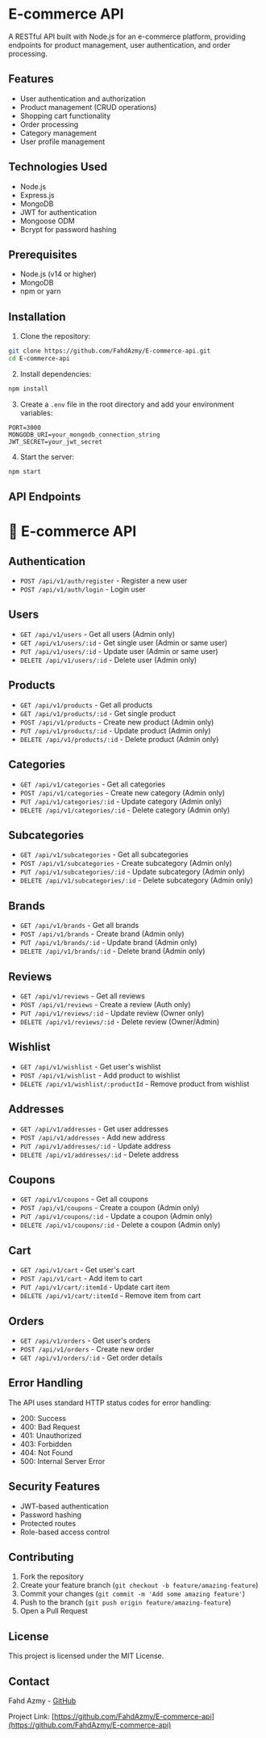 
# E-commerce API

A RESTful API built with Node.js for an e-commerce platform, providing endpoints for product management, user authentication, and order processing.

## Features

- User authentication and authorization
- Product management (CRUD operations)
- Shopping cart functionality
- Order processing
- Category management
- User profile management

## Technologies Used

- Node.js
- Express.js
- MongoDB
- JWT for authentication
- Mongoose ODM
- Bcrypt for password hashing

## Prerequisites

- Node.js (v14 or higher)
- MongoDB
- npm or yarn

## Installation

1. Clone the repository:
```bash
git clone https://github.com/FahdAzmy/E-commerce-api.git
cd E-commerce-api
```

2. Install dependencies:
```bash
npm install
```

3. Create a `.env` file in the root directory and add your environment variables:
```env
PORT=3000
MONGODB_URI=your_mongodb_connection_string
JWT_SECRET=your_jwt_secret
```

4. Start the server:
```bash
npm start
```

## API Endpoints

# 🛒 E-commerce API

## Authentication
- `POST /api/v1/auth/register` - Register a new user
- `POST /api/v1/auth/login` - Login user

## Users
- `GET /api/v1/users` - Get all users (Admin only)
- `GET /api/v1/users/:id` - Get single user (Admin or same user)
- `PUT /api/v1/users/:id` - Update user (Admin or same user)
- `DELETE /api/v1/users/:id` - Delete user (Admin only)

## Products
- `GET /api/v1/products` - Get all products
- `GET /api/v1/products/:id` - Get single product
- `POST /api/v1/products` - Create new product (Admin only)
- `PUT /api/v1/products/:id` - Update product (Admin only)
- `DELETE /api/v1/products/:id` - Delete product (Admin only)

## Categories
- `GET /api/v1/categories` - Get all categories
- `POST /api/v1/categories` - Create new category (Admin only)
- `PUT /api/v1/categories/:id` - Update category (Admin only)
- `DELETE /api/v1/categories/:id` - Delete category (Admin only)

## Subcategories
- `GET /api/v1/subcategories` - Get all subcategories
- `POST /api/v1/subcategories` - Create subcategory (Admin only)
- `PUT /api/v1/subcategories/:id` - Update subcategory (Admin only)
- `DELETE /api/v1/subcategories/:id` - Delete subcategory (Admin only)

## Brands
- `GET /api/v1/brands` - Get all brands
- `POST /api/v1/brands` - Create brand (Admin only)
- `PUT /api/v1/brands/:id` - Update brand (Admin only)
- `DELETE /api/v1/brands/:id` - Delete brand (Admin only)

## Reviews
- `GET /api/v1/reviews` - Get all reviews
- `POST /api/v1/reviews` - Create a review (Auth only)
- `PUT /api/v1/reviews/:id` - Update review (Owner only)
- `DELETE /api/v1/reviews/:id` - Delete review (Owner/Admin)

## Wishlist
- `GET /api/v1/wishlist` - Get user's wishlist
- `POST /api/v1/wishlist` - Add product to wishlist
- `DELETE /api/v1/wishlist/:productId` - Remove product from wishlist

## Addresses
- `GET /api/v1/addresses` - Get user addresses
- `POST /api/v1/addresses` - Add new address
- `PUT /api/v1/addresses/:id` - Update address
- `DELETE /api/v1/addresses/:id` - Delete address

## Coupons
- `GET /api/v1/coupons` - Get all coupons
- `POST /api/v1/coupons` - Create a coupon (Admin only)
- `PUT /api/v1/coupons/:id` - Update a coupon (Admin only)
- `DELETE /api/v1/coupons/:id` - Delete a coupon (Admin only)

## Cart
- `GET /api/v1/cart` - Get user's cart
- `POST /api/v1/cart` - Add item to cart
- `PUT /api/v1/cart/:itemId` - Update cart item
- `DELETE /api/v1/cart/:itemId` - Remove item from cart

## Orders
- `GET /api/v1/orders` - Get user's orders
- `POST /api/v1/orders` - Create new order
- `GET /api/v1/orders/:id` - Get order details


## Error Handling

The API uses standard HTTP status codes for error handling:
- 200: Success
- 400: Bad Request
- 401: Unauthorized
- 403: Forbidden
- 404: Not Found
- 500: Internal Server Error

## Security Features

- JWT-based authentication
- Password hashing
- Protected routes
- Role-based access control

## Contributing

1. Fork the repository
2. Create your feature branch (`git checkout -b feature/amazing-feature`)
3. Commit your changes (`git commit -m 'Add some amazing feature'`)
4. Push to the branch (`git push origin feature/amazing-feature`)
5. Open a Pull Request

## License

This project is licensed under the MIT License.

## Contact

Fahd Azmy - [GitHub](https://github.com/FahdAzmy)

Project Link: [https://github.com/FahdAzmy/E-commerce-api](https://github.com/FahdAzmy/E-commerce-api)
